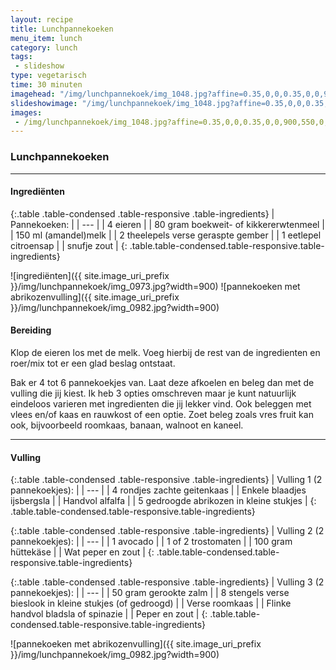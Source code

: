 ```yaml
---
layout: recipe
title: Lunchpannekoeken
menu_item: lunch
category: lunch
tags:
 - slideshow
type: vegetarisch
time: 30 minuten
imagehead: "/img/lunchpannekoek/img_1048.jpg?affine=0.35,0,0,0.35,0,0,900,450,0,100"
slideshowimage: "/img/lunchpannekoek/img_1048.jpg?affine=0.35,0,0,0.35,0,0,900,550,0,0"
images:
 - /img/lunchpannekoek/img_1048.jpg?affine=0.35,0,0,0.35,0,0,900,550,0,0
---
```


### Lunchpannekoeken

---

#### Ingredi&euml;nten

{:.table .table-condensed .table-responsive .table-ingredients}
| Pannekoeken: |
| --- |
| 4 eieren |
| 80 gram boekweit- of kikkererwtenmeel |
| 150 ml (amandel)melk |
| 2 theelepels verse geraspte gember |
| 1 eetlepel citroensap |
| snufje zout |
{: .table.table-condensed.table-responsive.table-ingredients}

<div class="imgrow">
![ingredi&euml;nten]({{ site.image_uri_prefix }}/img/lunchpannekoek/img_0973.jpg?width=900)
![pannekoeken met abrikozenvulling]({{ site.image_uri_prefix }}/img/lunchpannekoek/img_0982.jpg?width=900)
</div>

#### Bereiding

Klop de eieren los met de melk. Voeg hierbij de rest van de ingredienten en roer/mix tot er een glad beslag ontstaat.

Bak er 4 tot 6 pannekoekjes van. Laat deze afkoelen en beleg dan met de vulling die jij kiest. Ik heb 3 opties omschreven maar je kunt natuurlijk eindeloos varieren met ingredienten die jij lekker vind. Ook beleggen met vlees en/of kaas en rauwkost of een optie. Zoet beleg zoals vres fruit kan ook, bijvoorbeeld roomkaas, banaan, walnoot en kaneel.

---

#### Vulling

{:.table .table-condensed .table-responsive .table-ingredients}
| Vulling 1 (2 pannekoekjes): |
| --- |
| 4 rondjes zachte geitenkaas |
| Enkele blaadjes ijsbergsla |
| Handvol alfalfa |
| 5 gedroogde abrikozen in kleine stukjes |
{: .table.table-condensed.table-responsive.table-ingredients}

{:.table .table-condensed .table-responsive .table-ingredients}
| Vulling 2 (2 pannekoekjes): |
| --- |
| 1 avocado |
| 1 of 2 trostomaten |
| 100 gram h&uuml;ttek&auml;se |
| Wat peper en zout |
{: .table.table-condensed.table-responsive.table-ingredients}

{:.table .table-condensed .table-responsive .table-ingredients}
| Vulling 3 (2 pannekoekjes): |
| --- |
| 50 gram gerookte zalm |
| 8 stengels verse bieslook in kleine stukjes (of gedroogd) |
| Verse roomkaas |
| Flinke handvol bladsla of spinazie |
| Peper en zout |
{: .table.table-condensed.table-responsive.table-ingredients}

![pannekoeken met abrikozenvulling]({{ site.image_uri_prefix }}/img/lunchpannekoek/img_0982.jpg?width=900)



